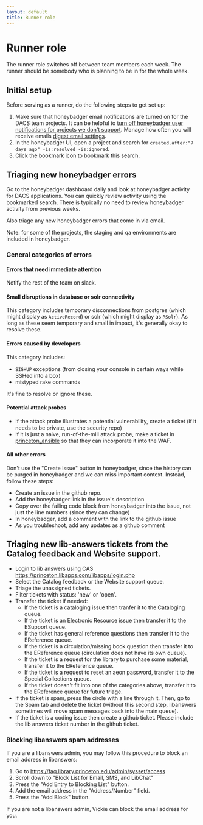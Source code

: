 ```yaml
---
layout: default
title: Runner role
---
```

# Runner role

The runner role switches off between team members each week.  The runner should be somebody who is planning to be in for the whole week.

## Initial setup

Before serving as a runner, do the following steps to get set up:

1. Make sure that honeybadger email notifications are turned on for the DACS team projects.  It can be helpful to [turn off honeybadger user notifications for projects we don't support](https://app.honeybadger.io/users/edit#notifications). Manage how often you will receive emails [digest email settings](https://app.honeybadger.io/users/edit#digest).
1. In the honeybadger UI, open a project and search for `created.after:"7 days ago" -is:resolved -is:ignored`.
1. Click the bookmark icon to bookmark this search.

## Triaging new honeybadger errors

Go to the honeybadger dashboard daily and look at honeybadger activity for DACS applications.  You can quickly review activity using the bookmarked search.  There is typically no need to review honeybadger activity from previous weeks.

Also triage any new honeybadger errors that come in via email.

Note: for some of the projects, the staging and qa environments are included in honeybadger.

### General categories of errors

#### Errors that need immediate attention

Notify the rest of the team on slack.

#### Small disruptions in database or solr connectivity

This category includes temporary disconnections from postgres (which might display as `ActiveRecord`) or solr (which might display as `RSolr`).  As long as these seem temporary and small in impact, it's generally okay to resolve these.

#### Errors caused by developers

This category includes:

* `SIGHUP` exceptions (from closing your console in certain ways while SSHed into a box)
* mistyped rake commands

It's fine to resolve or ignore these.


#### Potential attack probes

* If the attack probe illustrates a potential vulnerability, create a ticket (if it needs to be private, use the security repo)
* If it is just a naive, run-of-the-mill attack probe, make a ticket in [princeton_ansible](https://github.com/pulibrary/princeton_ansible) so that they can incorporate it into the WAF.

#### All other errors

Don't use the "Create Issue" button in honeybadger, since the history can be purged in honeybadger and we can miss important context.  Instead, follow these steps:

* Create an issue in the github repo.
* Add the honeybadger link in the issue's description
* Copy over the failing code block from honeybadger into the issue, not just the line numbers (since they can change)
* In honeybadger, add a comment with the link to the github issue
* As you troubleshoot, add any updates as a github comment

## Triaging new lib-answers tickets from the Catalog feedback and Website support.

* Login to lib answers using CAS https://princeton.libapps.com/libapps/login.php
* Select the Catalog feedback or the Website support queue. 
* Triage the unassigned tickets.
* Filter tickets with status: 'new' or 'open'.
* Transfer the ticket if needed:
  * If the ticket is a cataloging issue then tranfer it to the Cataloging queue.
  * If the ticket is an Electronic Resource issue then transfer it to the ESupport queue.
  * If the ticket has general reference questions then transfer it to the EReference queue.
  * If the ticket is a circulation/missing book question then transfer it to the EReference queue (circulation does not have its own queue).
  * If the ticket is a request for the library to purchase some material, transfer it to the EReference queue.
  * If the ticket is a request to reset an aeon password, transfer it to the Special Collections queue.
  * If the ticket doesn't fit into one of the categories above, transfer it to the EReference queue for future triage.
* If the ticket is spam, press the circle with a line through it.  Then, go to the Spam tab and delete the ticket (without this second step, libanswers sometimes will move spam messages back into the main queue).
* If the ticket is a coding issue then create a github ticket. Please include the lib answers ticket number in the github ticket.

### Blocking libanswers spam addresses

If you are a libanswers admin, you may follow this procedure to block an email address in libanswers:

1. Go to https://faq.library.princeton.edu/admin/sysset/access
2. Scroll down to "Block List for Email, SMS, and LibChat"
3. Press the "Add Entry to Blocking List" button.
4. Add the email address in the "Address/Number" field.
5. Press the "Add Block" button.

If you are not a libanswers admin, Vickie can block the email address for you.
